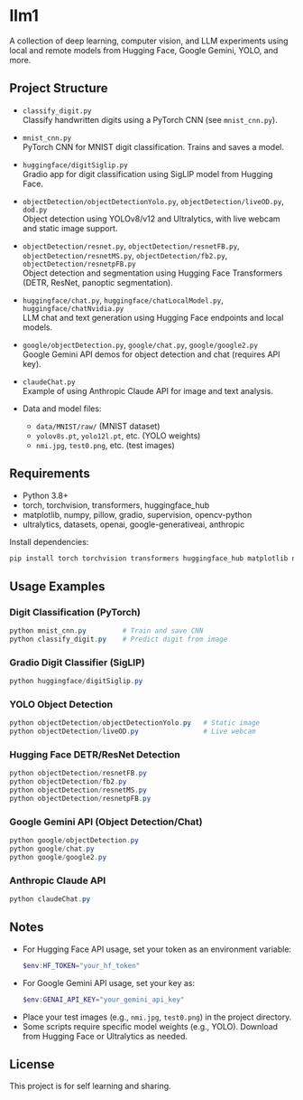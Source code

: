 # llm1

A collection of deep learning, computer vision, and LLM experiments using local and remote models from Hugging Face, Google Gemini, YOLO, and more.

## Project Structure

- `classify_digit.py`  
  Classify handwritten digits using a PyTorch CNN (see `mnist_cnn.py`).

- `mnist_cnn.py`  
  PyTorch CNN for MNIST digit classification. Trains and saves a model.

- `huggingface/digitSiglip.py`  
  Gradio app for digit classification using SigLIP model from Hugging Face.

- `objectDetection/objectDetectionYolo.py`, `objectDetection/liveOD.py`, `dod.py`  
  Object detection using YOLOv8/v12 and Ultralytics, with live webcam and static image support.

- `objectDetection/resnet.py`, `objectDetection/resnetFB.py`, `objectDetection/resnetMS.py`, `objectDetection/fb2.py`, `objectDetection/resnetpFB.py`  
  Object detection and segmentation using Hugging Face Transformers (DETR, ResNet, panoptic segmentation).

- `huggingface/chat.py`, `huggingface/chatLocalModel.py`, `huggingface/chatNvidia.py`  
  LLM chat and text generation using Hugging Face endpoints and local models.

- `google/objectDetection.py`, `google/chat.py`, `google/google2.py`  
  Google Gemini API demos for object detection and chat (requires API key).

- `claudeChat.py`  
  Example of using Anthropic Claude API for image and text analysis.

- Data and model files:  
  - `data/MNIST/raw/` (MNIST dataset)  
  - `yolov8s.pt`, `yolo12l.pt`, etc. (YOLO weights)  
  - `nmi.jpg`, `test0.png`, etc. (test images)

## Requirements

- Python 3.8+
- torch, torchvision, transformers, huggingface_hub
- matplotlib, numpy, pillow, gradio, supervision, opencv-python
- ultralytics, datasets, openai, google-generativeai, anthropic

Install dependencies:
```powershell
pip install torch torchvision transformers huggingface_hub matplotlib numpy pillow gradio supervision opencv-python ultralytics datasets openai google-generativeai anthropic
```

## Usage Examples

### Digit Classification (PyTorch)
```powershell
python mnist_cnn.py         # Train and save CNN
python classify_digit.py    # Predict digit from image
```

### Gradio Digit Classifier (SigLIP)
```powershell
python huggingface/digitSiglip.py
```

### YOLO Object Detection
```powershell
python objectDetection/objectDetectionYolo.py   # Static image
python objectDetection/liveOD.py                # Live webcam
```

### Hugging Face DETR/ResNet Detection
```powershell
python objectDetection/resnetFB.py
python objectDetection/fb2.py
python objectDetection/resnetMS.py
python objectDetection/resnetpFB.py
```

### Google Gemini API (Object Detection/Chat)
```powershell
python google/objectDetection.py
python google/chat.py
python google/google2.py
```

### Anthropic Claude API
```powershell
python claudeChat.py
```

## Notes

- For Hugging Face API usage, set your token as an environment variable:
  ```powershell
  $env:HF_TOKEN="your_hf_token"
  ```
- For Google Gemini API usage, set your key as:
  ```powershell
  $env:GENAI_API_KEY="your_gemini_api_key"
  ```
- Place your test images (e.g., `nmi.jpg`, `test0.png`) in the project directory.
- Some scripts require specific model weights (e.g., YOLO). Download from Hugging Face or Ultralytics as needed.

## License

This project is for self learning and sharing.